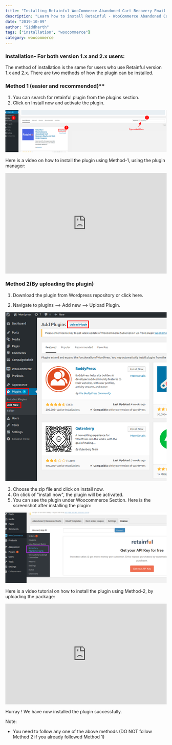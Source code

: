 ```yaml
---
title: "Installing Retainful WooCommerce Abandoned Cart Recovery Email Plugin"
description: "Learn how to install Retainful - WooCommerce Abandoned Cart and Next Order Coupon Plugin"
date: "2019-10-09"
author: "Siddharth"
tags: ["installation", "woocommerce"]
category: woocommerce
---
```


### Installation- For both version 1.x and 2.x users:
The method of installation is the same for users who use Retainful version 1.x and 2.x. 
There are two methods of how the plugin can be installed. 

### Method 1 (easier and recommended)**

1. You can search for retainful plugin from the plugins section.
2. Click on Install now and activate the plugin.

![PluginfromWordpress](https://raw.githubusercontent.com/retainful/site-images/master/docs/Installation/pluginSearch.png)

Here is a video on how to install the plugin using Method-1, using the plugin manager:
<div style="position: relative; padding-bottom: 62.5%; height: 0;"><iframe src="https://www.loom.com/embed/64bd0a3d113843829f6c09fabfe7a9d8" frameborder="0" webkitallowfullscreen mozallowfullscreen allowfullscreen style="position: absolute; top: 0; left: 0; width: 100%; height: 100%;"></iframe></div>

### Method 2(By uploading the plugin)

1. Download the plugin from Wordpress repository or click <link-text url="https://wordpress.org/plugins/retainful-next-order-coupon-for-woocommerce/" rel="noopener nofollow" target="_blank">here.</link-text>

2. Navigate to plugins --> Add new --> Upload Plugin.

![UploadPlugin](https://raw.githubusercontent.com/retainful/site-images/master/docs/Installation/uploadPlugin.png)

3. Choose the zip file and click on install now. 
4. On click of "install now", the plugin will be activated. 
5. You can see the plugin under Woocommerce Section.
Here is the screenshot after installing the plugin:

![Installation](https://raw.githubusercontent.com/retainful/site-images/master/docs/Installation/RetainfulIntallation.png)

Here is a video tutorial on how to install the plugin using Method-2, by uploading the package:
<div style="position: relative; padding-bottom: 62.5%; height: 0;"><iframe src="https://www.loom.com/embed/8a23291dab0a47e8bea218bbbb27d156" frameborder="0" webkitallowfullscreen mozallowfullscreen allowfullscreen style="position: absolute; top: 0; left: 0; width: 100%; height: 100%;"></iframe></div>

Hurray ! We have now installed the plugin successfully.

Note: 
- You need to follow any one of the above methods (DO NOT follow Method 2 if you already followed Method 1)

